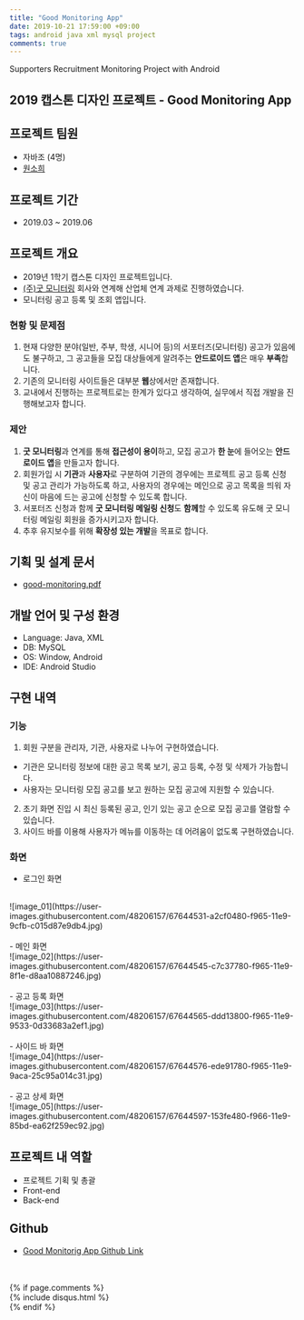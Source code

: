 ```yaml
---
title: "Good Monitoring App"
date: 2019-10-21 17:59:00 +09:00
tags: android java xml mysql project
comments: true
---
```


Supporters Recruitment Monitoring Project with Android

## 2019 캡스톤 디자인 프로젝트 - Good Monitoring App

## 프로젝트 팀원
- 자바조 (4명)
- [원소희](https://github.com/infiduk)

## 프로젝트 기간
- 2019.03 ~ 2019.06

## 프로젝트 개요
- 2019년 1학기 캡스톤 디자인 프로젝트입니다.
- [(주)굿 모니터링](http://goodmonitoring.com) 회사와 연계해 산업체 연계 과제로 진행하였습니다.
- 모니터링 공고 등록 및 조회 앱입니다.

### 현황 및 문제점
1. 현재 다양한 분야(일반, 주부, 학생, 시니어 등)의 서포터즈(모니터링) 공고가 있음에도 불구하고, 그 공고들을 모집 대상들에게 알려주는 **안드로이드 앱**은 매우 **부족**합니다.
2. 기존의 모니터링 사이트들은 대부분 **웹**상에서만 존재합니다.
3. 교내에서 진행하는 프로젝트로는 한계가 있다고 생각하여, 실무에서 직접 개발을 진행해보고자 합니다.

### 제안
1. **굿 모니터링**과 연계를 통해 **접근성이 용이**하고, 모집 공고가 **한 눈**에 들어오는 **안드로이드 앱**을 만들고자 합니다.
2. 회원가입 시 **기관**과 **사용자**로 구분하여 기관의 경우에는 프로젝트 공고 등록 신청 및 공고 관리가 가능하도록 하고, 사용자의 경우에는 메인으로 공고 목록을 띄워 자신이 마음에 드는 공고에 신청할 수 있도록 합니다.
3. 서포터즈 신청과 함께 **굿 모니터링 메일링 신청**도 **함께**할 수 있도록 유도해 굿 모니터링 메일링 회원을 증가시키고자 합니다.
4. 추후 유지보수를 위해 **확장성 있는 개발**을 목표로 합니다.

## 기획 및 설계 문서
- [good-monitoring.pdf](https://github.com/infiduk/good-monitoring-app/files/3775797/good-monitoring.pdf)

## 개발 언어 및 구성 환경
- Language: Java, XML
- DB: MySQL
- OS: Window, Android
- IDE: Android Studio

## 구현 내역

### 기능
1. 회원 구분을 관리자, 기관, 사용자로 나누어 구현하였습니다.
  - 기관은 모니터링 정보에 대한 공고 목록 보기, 공고 등록, 수정 및 삭제가 가능합니다.
  - 사용자는 모니터링 모집 공고를 보고 원하는 모집 공고에 지원할 수 있습니다.
2. 초기 화면 진입 시 최신 등록된 공고, 인기 있는 공고 순으로 모집 공고를 열람할 수 있습니다.
3. 사이드 바를 이용해 사용자가 메뉴를 이동하는 데 어려움이 없도록 구현하였습니다.

### 화면
- 로그인 화면
<br />
![image_01](https://user-images.githubusercontent.com/48206157/67644531-a2cf0480-f965-11e9-9cfb-c015d87e9db4.jpg)
<br />
<br />
- 메인 화면
<br />
![image_02](https://user-images.githubusercontent.com/48206157/67644545-c7c37780-f965-11e9-8f1e-d8aa10887246.jpg)
<br />
<br />
- 공고 등록 화면
<br />
![image_03](https://user-images.githubusercontent.com/48206157/67644565-ddd13800-f965-11e9-9533-0d33683a2ef1.jpg)
<br />
<br />
- 사이드 바 화면
<br />
![image_04](https://user-images.githubusercontent.com/48206157/67644576-ede91780-f965-11e9-9aca-25c95a014c31.jpg)
<br />
<br />
- 공고 상세 화면
<br />
![image_05](https://user-images.githubusercontent.com/48206157/67644597-153fe480-f966-11e9-85bd-ea62f259ec92.jpg)

## 프로젝트 내 역할
- 프로젝트 기획 및 총괄
- Front-end
- Back-end

## Github
- [Good Monitorig App Github Link](https://github.com/infiduk/good-monitoring-app)

<br />
<br />
{% if page.comments %}
<div id="post-disqus" class="container">
{% include disqus.html %}
</div>
{% endif %}